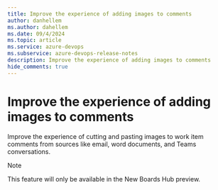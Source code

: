 ```yaml
---
title: Improve the experience of adding images to comments
author: danhellem
ms.author: dahellem
ms.date: 09/4/2024
ms.topic: article
ms.service: azure-devops
ms.subservice: azure-devops-release-notes
description: Improve the experience of adding images to comments
hide_comments: true
---
```


# Improve the experience of adding images to comments

Improve the experience of cutting and pasting images to work item comments from sources like email, word documents, and Teams conversations.

> [!NOTE]
> This feature will only be available in the New Boards Hub preview.
